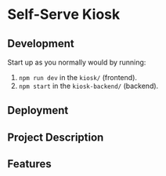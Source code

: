 # Self-Serve Kiosk

## Development

Start up as you normally would by running:
1.  `npm run dev` in the `kiosk/` (frontend).
2.  `npm start` in the `kiosk-backend/` (backend).

## Deployment

## Project Description 

## Features
